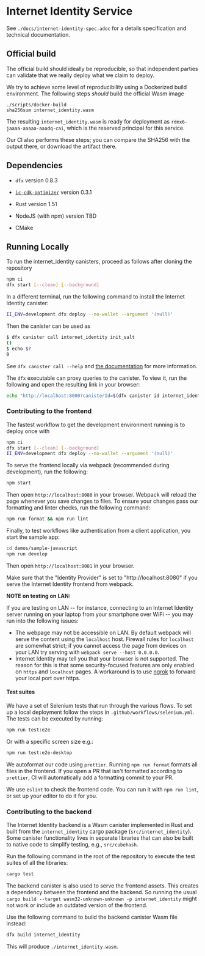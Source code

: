 # Internet Identity Service

See `./docs/internet-identity-spec.adoc` for a details specification and technical
documentation.

## Official build

The official build should ideally be reproducible, so that independent parties
can validate that we really deploy what we claim to deploy.

We try to achieve some level of reproducibility using a Dockerized build
environment. The following steps _should_ build the official Wasm image

    ./scripts/docker-build
    sha256sum internet_identity.wasm

The resulting `internet_identity.wasm` is ready for deployment as
`rdmx6-jaaaa-aaaaa-aaadq-cai`, which is the reserved principal for this service.

Our CI also performs these steps; you can compare the SHA256 with the output there, or download the artifact there.



## Dependencies

- `dfx` version 0.8.3

- [`ic-cdk-optimizer`](https://github.com/dfinity/cdk-rs/tree/main/src/ic-cdk-optimizer) version 0.3.1

- Rust version 1.51

- NodeJS (with npm) version TBD

- CMake

## Running Locally

To run the internet_identity canisters, proceed as follows after cloning the repository

```bash
npm ci
dfx start [--clean] [--background]
```

In a different terminal, run the following command to install the Internet Identity canister:

```bash
II_ENV=development dfx deploy --no-wallet --argument '(null)'
```

Then the canister can be used as

```bash
$ dfx canister call internet_identity init_salt
()
$ echo $?
0
```

See `dfx canister call --help` and [the documentation](https://sdk.dfinity.org/docs/developers-guide/cli-reference/dfx-canister.html#_examples) for more information.

The `dfx` executable can proxy queries to the canister. To view it, run the following and open the resulting link in your browser:

```bash
echo "http://localhost:8000?canisterId=$(dfx canister id internet_identity)"
```

### Contributing to the frontend

The fastest workflow to get the development environment running is to deploy once with

```bash
npm ci
dfx start [--clean] [--background]
II_ENV=development dfx deploy --no-wallet --argument '(null)'
```

To serve the frontend locally via webpack (recommended during development), run
the following:

```bash
npm start
```

Then open `http://localhost:8080` in your browser. Webpack will reload the page whenever you save changes to files. To ensure your changes pass our formatting and linter checks, run the following command:

```bash
npm run format && npm run lint
```

Finally, to test workflows like authentication from a client application, you start the sample app:

```bash
cd demos/sample-javascript
npm run develop
```

Then open `http://localhost:8081` in your browser.

Make sure that the "Identity Provider" is set to "http://localhost:8080" if you
serve the Internet Identity frontend from webpack.

**NOTE on testing on LAN:**

If you are testing on LAN -- for instance, connecting to an Internet Identity
server running on your laptop from your smartphone over WiFi -- you may run
into the following issues:

* The webpage may not be accessible on LAN. By default webpack will serve the
  content using the `localhost` host. Firewall rules for `localhost` are
  somewhat strict; if you cannot access the page from devices on your LAN try
  serving with `webpack serve --host 0.0.0.0`.
* Internet Identity may tell you that your browser is not supported. The reason
  for this is that some security-focused features are only enabled on `https`
  and `localhost` pages. A workaround is to use [ngrok](http://ngrok.com) to
  forward your local port over https.

#### Test suites

We have a set of Selenium tests that run through the various flows. To set up a local deployment follow the steps in `.github/workflows/selenium.yml`.
The tests can be executed by running:

```bash
npm run test:e2e
```

Or with a specific screen size e.g.:
```bash
npm run test:e2e-desktop
```

We autoformat our code using `prettier`. Running `npm run format` formats all files in the frontend.
If you open a PR that isn't formatted according to `prettier`, CI will automatically add a formatting commit to your PR.

We use `eslint` to check the frontend code. You can run it with `npm run lint`, or set up your editor to do it for you.


### Contributing to the backend

The Internet Identity backend is a Wasm canister implemented in Rust and built from the `internet_identity` cargo package (`src/internet_identity`).
Some canister functionality lives in separate libraries that can also be built to native code to simplify testing, e.g., `src/cubehash`.

Run the following command in the root of the repository to execute the test suites of all the libraries:

```bash
cargo test
```

The backend canister is also used to serve the frontend assets.
This creates a dependency between the frontend and the backend.
So running the usual `cargo build --target wasm32-unknown-unknown -p internet_identity` might not work or include an outdated version of the frontend.

Use the following command to build the backend canister Wasm file instead:

```bash
dfx build internet_identity
```

This will produce `./internet_identity.wasm`.
